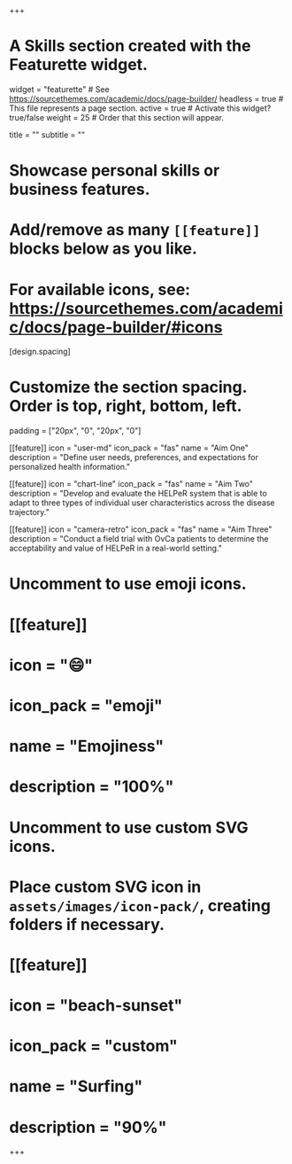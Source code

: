 +++
# A Skills section created with the Featurette widget.
widget = "featurette"  # See https://sourcethemes.com/academic/docs/page-builder/
headless = true  # This file represents a page section.
active = true  # Activate this widget? true/false
weight = 25  # Order that this section will appear.

title = ""
subtitle = ""

# Showcase personal skills or business features.
# 
# Add/remove as many `[[feature]]` blocks below as you like.
# 
# For available icons, see: https://sourcethemes.com/academic/docs/page-builder/#icons

[design.spacing]
  # Customize the section spacing. Order is top, right, bottom, left.
  padding = ["20px", "0", "20px", "0"]

[[feature]]
  icon = "user-md"
  icon_pack = "fas"
  name = "Aim One"
  description = "Define user needs, preferences, and expectations for personalized health information."
  
[[feature]]
  icon = "chart-line"
  icon_pack = "fas"
  name = "Aim Two"
  description = "Develop and evaluate the HELPeR system that is able to adapt to three types of individual user characteristics across the disease trajectory."  
  
[[feature]]
  icon = "camera-retro"
  icon_pack = "fas"
  name = "Aim Three"
  description = "Conduct a field trial with OvCa patients to determine the acceptability and value of HELPeR in a real-world setting."

# Uncomment to use emoji icons.
# [[feature]]
#  icon = ":smile:"
#  icon_pack = "emoji"
#  name = "Emojiness"
#  description = "100%"  

# Uncomment to use custom SVG icons.
# Place custom SVG icon in `assets/images/icon-pack/`, creating folders if necessary.
# [[feature]]
#  icon = "beach-sunset"
#  icon_pack = "custom"
#  name = "Surfing"
#  description = "90%"

+++
